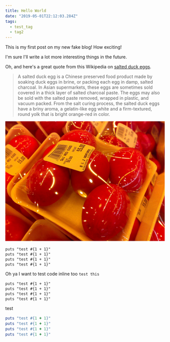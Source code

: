 ```yaml
---
title: Hello World
date: "2019-05-01T22:12:03.284Z"
tags:
  - test_tag
  - tag2
---
```


This is my first post on my new fake blog! How exciting!

I'm sure I'll write a lot more interesting things in the future.

Oh, and here's a great quote from this Wikipedia on
[salted duck eggs](http://en.wikipedia.org/wiki/Salted_duck_egg).

> A salted duck egg is a Chinese preserved food product made by soaking duck
> eggs in brine, or packing each egg in damp, salted charcoal. In Asian
> supermarkets, these eggs are sometimes sold covered in a thick layer of salted
> charcoal paste. The eggs may also be sold with the salted paste removed,
> wrapped in plastic, and vacuum packed. From the salt curing process, the
> salted duck eggs have a briny aroma, a gelatin-like egg white and a
> firm-textured, round yolk that is bright orange-red in color.

![Chinese Salty Egg](./salty_egg.jpg)

```ruby{numberLines: true}
puts "test #{1 + 1}"
puts "test #{1 + 1}"
puts "test #{1 + 1}"
puts "test #{1 + 1}"
```

Oh ya I want to test code inline too `test this`

```ruby{numberLines: false}
puts "test #{1 + 1}"
puts "test #{1 + 1}"
puts "test #{1 + 1}"
puts "test #{1 + 1}"
```

test

```ruby
puts "test #{1 + 1}"
puts "test #{1 + 1}"
puts "test #{1 + 1}"
puts "test #{1 + 1}"
```
